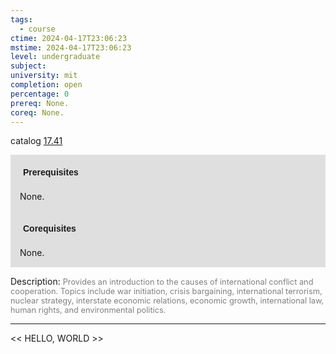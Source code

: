 ```yaml
---
tags:
  - course
ctime: 2024-04-17T23:06:23
mstime: 2024-04-17T23:06:23
level: undergraduate
subject: 
university: mit
completion: open
percentage: 0
prereq: None.
coreq: None.
---
```


catalog [17.41](http://student.mit.edu/catalog/m17b.html#17.41)

<span style="display: block; padding: 15px; background-color: rgb(100, 100, 100, 0.2);"><font id="m_prereq1581_0" style="display: block; font-family: Arial, sans-serif; font-weight: bold; padding: 5px">Prerequisites</font><br><span id="prereq1581_0">None.</span></span>
<span style="display: block; padding: 15px; background-color: rgb(100, 100, 100, 0.2);"><font id="m_coreq1581_0" style="display: block; font-family: Arial, sans-serif; font-weight: bold; padding: 5px">Corequisites</font><br><span id="coreq1581_0">None.</span></span>

<font style="">Description:</font>
<font style="color: grey; font-size: 0.8rem;">Provides an introduction to the causes of international conflict and cooperation. Topics include war initiation, crisis bargaining, international terrorism, nuclear strategy, interstate economic relations, economic growth, international law, human rights, and environmental politics.</font>



---

<< HELLO, WORLD >>
